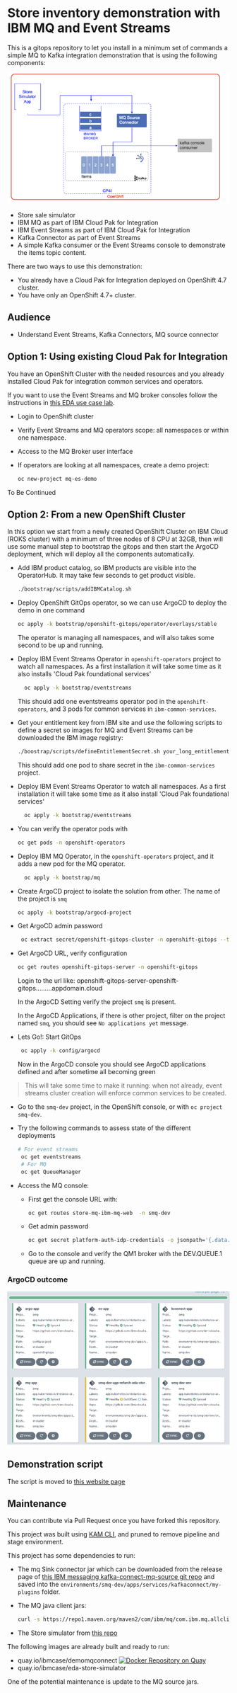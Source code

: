 # Store inventory demonstration with IBM MQ and Event Streams

This is a gitops repository to let you install in a minimum set of commands a simple MQ to Kafka integration demonstration
that is using the following components:

![](docs/es-mq-demo.png)

* Store sale simulator
* IBM MQ as part of IBM Cloud Pak for Integration
* IBM Event Streams as part of IBM Cloud Pak for Integration
* Kafka Connector as part of Event Streams
* A simple Kafka consumer or the Event Streams console to demonstrate the items topic content.


There are two ways to use this demonstration:

* You already have a Cloud Pak for Integration deployed on OpenShift 4.7 cluster.
* You have only an OpenShift 4.7+ cluster.

## Audience

* Understand Event Streams, Kafka Connectors, MQ source connector

## Option 1: Using existing Cloud Pak for Integration

You have an OpenShift Cluster with the needed resources and you already installed Cloud Pak
for integration common services and operators.

If you want to use the Event Streams and MQ broker consoles follow the instructions in [this EDA use case lab](/use-cases/connect-mq/#lab-1:-mq-source-to-event-streams-using-consoles).

* Login to OpenShift cluster
* Verify Event Streams and MQ operators scope: all namespaces or within one namespace.
* Access to the MQ Broker user interface 
* If operators are looking at all namespaces, create a demo project: 

   ```sh
   oc new-project mq-es-demo
   ```
   
To Be Continued 


## Option 2: From a new OpenShift Cluster

In this option we start from a newly created OpenShift Cluster on IBM Cloud (ROKS cluster) with a minimum of three nodes of 8 CPU at 32GB,
then will use some manual step to bootstrap the gitops and then start the ArgoCD deployment, which
will deploy all the components automatically.

* Add IBM product catalog, so IBM products are visible into the OperatorHub. 
It may take few seconds to get product visible.

  ```sh
  ./bootstrap/scripts/addIBMCatalog.sh
  ```

* Deploy OpenShift GitOps operator, so we can use ArgoCD to deploy the demo in one command

  ```sh
  oc apply -k bootstrap/openshift-gitops/operator/overlays/stable
  ```

  The operator is managing all namespaces, and will also takes some second to be up and running.

* Deploy IBM Event Streams Operator in `openshift-operators` project to watch all namespaces. As a first installation
it will take some time as it also installs 'Cloud Pak foundational services'

  ```sh
    oc apply -k bootstrap/eventstreams
  ```
  This should add one eventstreams operator pod in the `openshift-operators`, and 3 pods for common services in `ibm-common-services`.

* Get your entitlement key from IBM site and use the following scripts to define a secret so
images for MQ and Event Streams can be downloaded the IBM image registry: 

  ```sh
  ./boostrap/scripts/defineEntitlementSecret.sh your_long_entitlement_key 
  ```

  This should add one pod to share secret in the `ibm-common-services` project.


* Deploy IBM Event Streams Operator to watch all namespaces. As a first installation
it will take some time as it also install 'Cloud Pak foundational services'

  ```sh
    oc apply -k bootstrap/eventstreams
  ```

* You can verify the operator pods with 

  ```sh
  oc get pods -n openshift-operators
  ```

* Deploy IBM MQ Operator, in the `openshift-operators` project, and it adds a new pod for the MQ operator.

  ```sh
    oc apply -k bootstrap/mq
  ```

* Create ArgoCD project to isolate the solution from other. The name of the project is `smq`

  ```sh
  oc apply -k bootstrap/argocd-project
  ```

* Get ArgoCD admin password

  ```sh
   oc extract secret/openshift-gitops-cluster -n openshift-gitops --to=- 
  ```

* Get ArgoCD URL, verify configuration

  ```sh
  oc get routes openshift-gitops-server -n openshift-gitops
  ```

  Login to the url like: openshift-gitops-server-openshift-gitops.........appdomain.cloud 

  In the ArgoCD Setting verify the project `smq` is present.
  
  In the ArgoCD Applications, if there is other project, filter on the project named `smq`, you should see `No applications yet` message.

* Lets Go!: Start GitOps

  ```sh
   oc apply -k config/argocd 
  ```

  Now in the ArgoCD console you should see ArgoCD applications defined and after sometime all becoming green

> This will take some time to make it running: when not already, event streams cluster creation will enforce common services to be created.

* Go to the `smq-dev` project, in the OpenShift console, or with `oc project smq-dev`. 

* Try the following commands to assess state of the different  deployments

  ```sh
  # For event streams
   oc get eventstreams
   # For MQ
   oc get QueueManager
   ```

* Access the MQ console: 

   * First get the console URL with: 

      ```sh
      oc get routes store-mq-ibm-mq-web  -n smq-dev
      ```
  * Get admin password

      ```sh
      oc get secret platform-auth-idp-credentials -o jsonpath='{.data.admin_password}' -n ibm-common-services | base64 --decode && echo ""
      ```
  * Go to the console and verify the QM1 broker with the DEV.QUEUE.1  queue are up and running.


### ArgoCD outcome

![](./docs/argocd-smq-apps.png)

## Demonstration script

The script is moved to [this website page](https://ibm-cloud-architecture.github.io/refarch-eda/use-cases/connect-mq/)

## Maintenance

You can contribute via Pull Request once you have forked this repository.

This project was built using [KAM CLI](https://github.com/redhat-developer/kam), and pruned to remove pipeline and stage environment.

This project has some dependencies to run:

* The mq Sink connector jar which can be downloaded from the release page of [this IBM messaging  kafka-connect-mq-source git repo](https://github.com/ibm-messaging/kafka-connect-mq-source) and 
saved into the `environments/smq-dev/apps/services/kafkaconnect/my-plugins` folder.
* The MQ java client jars:

   ```sh
   curl -s https://repo1.maven.org/maven2/com/ibm/mq/com.ibm.mq.allclient/9.2.2.0/com.ibm.mq.allclient-9.2.2.0.jar -o com.ibm.mq.allclient-9.2.2.0.jar
   ```
* The Store simulator from [this repo](https://github.com/ibm-cloud-architecture/refarch-eda-store-simulator)

The following images are already built and ready to run:

* quay.io/ibmcase/demomqconnect [![Docker Repository on Quay](https://recovery.quay.io/repository/ibmcase/demomqconnect/status "Docker Repository on Quay")](https://recovery.quay.io/repository/ibmcase/demomqconnect)
* quay.io/ibmcase/eda-store-simulator

One of the potential maintenance is update to the MQ source jars.